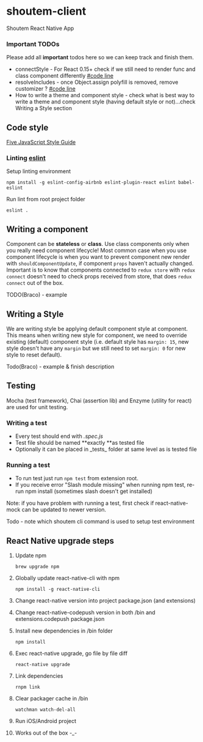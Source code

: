 # shoutem-client
Shoutem React Native App

### Important TODOs
Please add all __important__ todos here so we can keep track and finish them.
* connectStyle - For React 0.15+ check if we still need to render func and class component differently [#code line](https://github.com/5minutes/mobile-app/blob/develop/framework/theme/connectStyle.js#L128)
* resolveIncludes - once Object.assign polyfill is removed, remove customizer ? [#code line](https://github.com/5minutes/mobile-app/blob/develop/framework/theme/resolveIncludes.js#L26)
* How to write a theme and component style - check what is best way to write a theme and component style (having default style or not)...check Writing a Style section

## Code style
[Five JavaScript Style Guide](https://github.com/5minutes/javascript)

### Linting [eslint](http://eslint.org/)
Setup linting environment

```npm install -g eslint-config-airbnb eslint-plugin-react eslint babel-eslint```

Run lint from root project folder

```eslint .```

## Writing a component

Component can be __stateless__ or __class__. Use class components only when you really need component lifecycle!
Most common case when you use component lifecycle is when you want to prevent component new render 
with `shouldComponentUpdate`, if component `props` haven't actually changed. Important is to know that components
connected to `redux store` with `redux connect` doesn't need to check props received from store, 
that does `redux connect` out of the box.

TODO(Braco) - example

## Writing a Style
We are writing style be applying default component style at component. This means when writing new style for component, we need to override existing (default) 
component style (i.e. default style has `margin: 15`, new style doesn't have any `margin` but we still need to set `margin: 0` for new style to reset default).

Todo(Braco) - example & finish description

## Testing
Mocha (test framework), Chai (assertion lib) and Enzyme (utility for react) are used for unit testing.

### Writing a test
- Every test should end with *.spec.js*
- Test file should be named **exactly **as tested file
- Optionally it can be placed in \_tests\_ folder at same level as is tested file

### Running a test
- To run test just run `npm test` from extension root.
- If you receive error "Slash module missing" when running npm test, re-run npm install (sometimes slash doesn't get installed)

Note: if you have problem with running a test, first check if react-native-mock can be updated to newer version.

Todo - note which shoutem cli command is used to setup test environment

## React Native upgrade steps
1. Update npm

    ```brew upgrade npm```

2. Globally update react-native-cli with npm

    ```npm install -g react-native-cli```

3. Change react-native version into project package.json (and extensions)
4. Change react-native-codepush version in both /bin and extensions.codepush package.json

5. Install new dependencies in /bin folder

    ```npm install```

6. Exec react-native upgrade, go file by file diff

    ```react-native upgrade```

7. Link dependencies 

    ```rnpm link```

8. Clear packager cache in /bin

    ```watchman watch-del-all```

9. Run iOS/Android project
10. Works out of the box -_-
